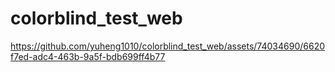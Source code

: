 # colorblind_test_web


https://github.com/yuheng1010/colorblind_test_web/assets/74034690/6620f7ed-adc4-463b-9a5f-bdb699ff4b77

